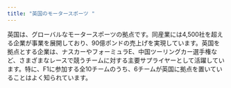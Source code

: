 ```yaml
---
title: "英国のモータースポーツ "
---
```

英国は、グローバルなモータースポーツの拠点です。同産業には4,500社を超える企業が事業を展開しており、90億ポンドの売上げを実現しています。英国を拠点とする企業は、ナスカーやフォーミュラE、中国ツーリングカー選手権など、さまざまなレースで競うチームに対する主要サプライヤーとして活躍しています。特に、F1に参加する全10チームのうち、6チームが英国に拠点を置いていることはよく知られています。
